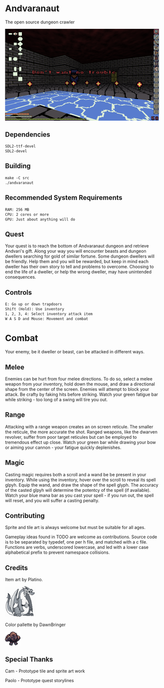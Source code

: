 # Andvaranaut

The open source dungeon crawler

![](art/screenshots/2018-09-30-083300_920x550_scrot.png)

## Dependencies
    SDL2-ttf-devel
    SDL2-devel

## Building
    make -C src
    ./andvaranaut

## Recommended System Requirements
    RAM: 256 MB
    CPU: 2 cores or more
    GPU: Just about anything will do

## Quest
Your quest is to reach the bottom of Andvaranaut dungeon and retrieve Andvari's gift.
Along your way you will encounter beasts and dungeon dwellers searching for gold of similar fortune.
Some dungeon dwellers will be friendly. Help them and you will be rewarded, but keep in
mind each dweller has their own story to tell and problems to overcome. Choosing to end
the life of a dweller, or help the wrong dweller, may have unintended consequences.

## Controls
    E: Go up or down trapdoors
    Shift (Hold): Use inventory
    1, 2, 3, 4: Select inventory attack item
    W A S D and Mouse: Movement and combat

# Combat
Your enemy, be it dweller or beast, can be attacked in different ways.

## Melee

Enemies can be hurt from four melee directions.
To do so, select a melee weapon from your inventory, hold down the mouse,
and draw a directional shape from the center of the screen.
Enemies will attempt to block your attack. Be crafty by faking hits before striking.
Watch your green fatigue bar while striking - too long of a swing will tire you out.

## Range

Attacking with a range weapon creates an on screen reticule.
The smaller the reticule, the more accurate the shot. Ranged weapons, like the
dwarven revolver, suffer from poor target reticules but can be employed to tremendous
effect up close. Watch your green bar while drawing your bow or aiming your cannon -
your fatigue quickly deplenishes.

## Magic

Casting magic requires both a scroll and a wand be be present in your inventory.
While using the inventory, hover over the scroll to reveal its spell glpyh.
Equip the wand, and draw the shape of the spell glyph. The accuracy of the casted
glpyh will determine the potentcy of the spell (if available).
Watch your blue mana bar as you cast your spell - if you run out, the spell will reset,
and you will suffer a casting penalty.

## Contributing
Sprite and tile art is always welcome but must be suitable for all ages.

Gameplay ideas found in TODO are welcome as contributions. Source code is to be separated
by typedef, one per h file, and matched with a c file. Functions are verbs,
underscored lowercase, and led with a lower case alphabetical prefix to prevent namespace collisions.

## Credits
Item art by Platino.

![](art/screenshots/platino.png)

Color pallette by DawnBringer

![](art/screenshots/bigfoot_v3.png)

## Special Thanks
Cam - Prototype tile and sprite art work

Paolo - Prototype quest storylines
